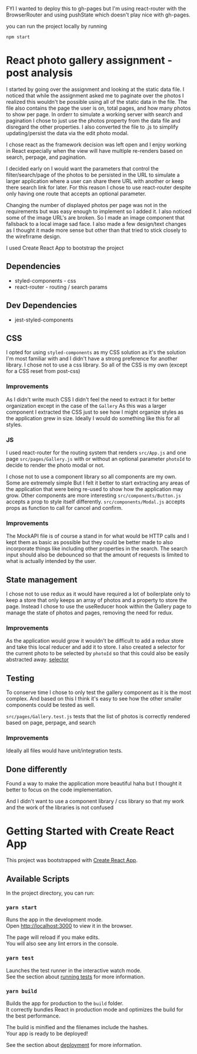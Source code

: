 FYI I wanted to deploy this to gh-pages but I'm using react-router with the BrowserRouter and
using pushState which doesn't play nice with gh-pages.

you can run the project locally by running

`npm start`

# React photo gallery assignment - post analysis

I started by going over the assignment and looking at the static data file. I noticed that while
the assignment asked me to paginate over the photos I realized this wouldn't be possible using all
of the static data in the file. The file also contains the page the user is on, total pages, and
how many photos to show per page. In orderr to simulate a working server with search and pagination
I chose to just use the photos property from the data file and disregard the other properties. I also
converted the file to .js to simplify updating/persist the data via the edit photo modal.

I chose react as the framework decision was left open and I enjoy working in React expecially when
the view will have multiple re-renders based on search, perpage, and pagination.

I decided early on I would want the parameters that control the filter/search/page of the photos to 
be persisted in the URL to simulate a larger application where a user can share there URL with another
or keep there search link for later. For this reason I chose to use react-router despite only having
one route that accepts an optional parameter.

Changing the number of displayed photos per page was not in the requirements but was easy enough
to implement so I added it. I also noticed some of the image URL's are broken. So I made an image
component that fallsback to a local image sad face. I also made a few design/text changes
as I thought it made more sense but other than that tried to stick closely to the wirefrrame design.

I used Create React App to bootstrap the project

## Dependencies

- styled-components - css
- react-router - routing / search params

## Dev Dependencies

- jest-styled-components

## CSS

I opted for using `styled-components` as my CSS solution as it's the solution I'm most familiar with
and I didn't have a strong preference for another library. I chose not to use a css library.
So all of the CSS is my own (except for a CSS reset from post-css)

### Improvements

As I didn't write much CSS I didn't feel the need to extract it for better organization except
in the case of the `Gallery` As this was a larger component I extracted the CSS just to see how
I might organize styles as the application grew in size.
Ideally I would do something like this for all styles.

### JS

I used react-router for the routing system that renders `src/App.js` and one page `src/pages/Gallery.js`
with or without an optional parameter `photoId` to decide to render the photo modal or not.

I chose not to use a component library so all components are my own. Some are extremely simple But I felt
it better to start extracting any areas of the application that were being re-used to show how the application may grow.
Other components are more interesting `src/components/Button.js` accepts a prop to style itself differently. `src/components/Modal.js` accepts props as function to call for cancel and confirm.

### Improvements

The MockAPI file is of course a stand in for what would be HTTP calls and I kept them as basic as 
possible but they could be better made to also incorporate things like including other properties
in the search. The search input should also be debounced so that the amount of requests is limited
to what is actually intended by the user. 

## State management

I chose not to use redux as it would have required a lot of boilerplate only to keep a store that only
keeps an array of photos and a property to store the page. Instead I chose to use the useReducer
hook within the Gallery page to manage the state of photos and pages, removing the need for redux.

### Improvements

As the application would grow it wouldn't be difficult to add a redux store and take this local
reducer and add it to store. I also created a selector for the current photo to be selected by `photoId` so that this
could also be easily abstracted away.
[selector](https://github.com/chrisjbrown/photo-gallery/blob/6e5adcd4fe5704cec91c11e7be0cb8c320dbde8e/src/pages/Gallery.js#L52-L52)
## Testing

To conserve time I chose to only test the gallery component as it is the most complex. And based
on this I think it's easy to see how the other smaller components could be tested as well.

`src/pages/Gallery.test.js` tests that the list of photos is correctly rendered based on page, perpage, and search

### Improvements

Ideally all files would have unit/integration tests.

## Done differently

Found a way to make the application more beautiful haha
but I thought it better to focus on the code implementation.

And I didn't want to use a component library / css library
so that my work and the work of the libraries is not confused

# Getting Started with Create React App

This project was bootstrapped with [Create React App](https://github.com/facebook/create-react-app).

## Available Scripts

In the project directory, you can run:

### `yarn start`

Runs the app in the development mode.\
Open [http://localhost:3000](http://localhost:3000) to view it in the browser.

The page will reload if you make edits.\
You will also see any lint errors in the console.

### `yarn test`

Launches the test runner in the interactive watch mode.\
See the section about [running tests](https://facebook.github.io/create-react-app/docs/running-tests) for more information.

### `yarn build`

Builds the app for production to the `build` folder.\
It correctly bundles React in production mode and optimizes the build for the best performance.

The build is minified and the filenames include the hashes.\
Your app is ready to be deployed!

See the section about [deployment](https://facebook.github.io/create-react-app/docs/deployment) for more information.
